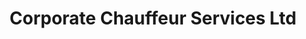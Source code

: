 ---
title: "Corporate Chauffeur Services Ltd"
address: "2 Woodstown Cres Woodstown Village Knocklyon 16 Co. Dublin"
tel: "(01)4952276"
county: "Dublin"
category: "Chauffeur Services"
type: "Content"
lat: "53.275588"
lng: "-6.329501"
---